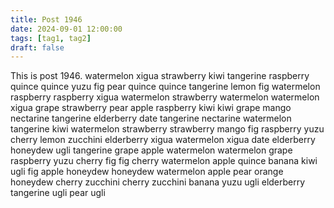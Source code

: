 ```yaml
---
title: Post 1946
date: 2024-09-01 12:00:00
tags: [tag1, tag2]
draft: false
---
```

This is post 1946.
watermelon
xigua
strawberry
kiwi
tangerine
raspberry
quince
quince
yuzu
fig
pear
quince
quince
tangerine
lemon
fig
watermelon
raspberry
raspberry
xigua
watermelon
strawberry
watermelon
watermelon
xigua
grape
strawberry
pear
apple
raspberry
kiwi
kiwi
grape
mango
nectarine
tangerine
elderberry
date
tangerine
nectarine
watermelon
tangerine
kiwi
watermelon
strawberry
strawberry
mango
fig
raspberry
yuzu
cherry
lemon
zucchini
elderberry
xigua
watermelon
xigua
date
elderberry
honeydew
ugli
tangerine
grape
apple
watermelon
watermelon
grape
raspberry
yuzu
cherry
fig
fig
cherry
watermelon
apple
quince
banana
kiwi
ugli
fig
apple
honeydew
honeydew
watermelon
apple
pear
orange
honeydew
cherry
zucchini
cherry
zucchini
banana
yuzu
ugli
elderberry
tangerine
ugli
pear
ugli
